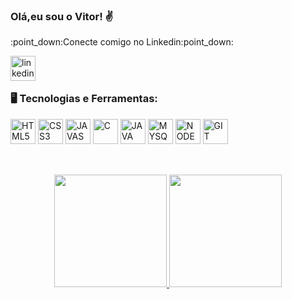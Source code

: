 <link rel="stylesheet" type='text/css' href="https://cdn.jsdelivr.net/gh/devicons/devicon@latest/devicon.min.css" />         
<div display="inline-block">
  
  ### Olá,eu sou o Vitor! :v:

  <p>:point_down:Conecte comigo no Linkedin:point_down:</p>
  <a href="https://www.linkedin.com/in/vitor-emanoel/">
    <img align="left" width="40px" src="https://cdn.jsdelivr.net/gh/devicons/devicon@latest/icons/linkedin/linkedin-original.svg" alt="linkedin" style="vertical-align:top;">
  </a>   
</div>


</br>
</br>

<div display="inline-block">  
  
### 🖥️ Tecnologias e Ferramentas: 
<img width="40px" src="https://cdn.jsdelivr.net/gh/devicons/devicon@latest/icons/html5/html5-original-wordmark.svg" title = "HTML5"/>
<img width="40px" src="https://cdn.jsdelivr.net/gh/devicons/devicon@latest/icons/css3/css3-original-wordmark.svg" title = "CSS3"/>
<img width="40px" src="https://cdn.jsdelivr.net/gh/devicons/devicon@latest/icons/javascript/javascript-original.svg" title = "JAVASCRIPT"/>
<img width="40px" src="https://cdn.jsdelivr.net/gh/devicons/devicon@latest/icons/c/c-original.svg" title = "C"/>
<img width="40px" src="https://cdn.jsdelivr.net/gh/devicons/devicon@latest/icons/java/java-original.svg" title = "JAVA"/>
<img width="40px" src="https://cdn.jsdelivr.net/gh/devicons/devicon@latest/icons/mysql/mysql-original.svg" title = "MYSQL"/>
<img width="40px" src="https://cdn.jsdelivr.net/gh/devicons/devicon@latest/icons/nodejs/nodejs-original-wordmark.svg" title = "NODE"/>
<img width="40px" src="https://cdn.jsdelivr.net/gh/devicons/devicon@latest/icons/git/git-original.svg" title="GIT"/>         
</div>

<br>

##
<p align="center">
<a href="https://github.com/EmanoelVitor">
  <img height="180em" src="https://github-readme-stats-eight-theta.vercel.app/api?username=EmanoelVitor&show_icons=true&theme=algolia&include_all_commits=true&count_private=true"/>
  <img height="180em" src="https://github-readme-stats-eight-theta.vercel.app/api/top-langs/?username=EmanoelVitor&layout=compact&langs_count=8&theme=algolia"/>
</a>
</p>
